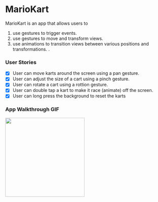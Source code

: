 # MarioKart
MarioKart is an app that allows users to 
1. use gestures to trigger events.
2. use gestures to move and transform views.
3. use animations to transition views between various positions and transformations.
.
### User Stories
- [x] User can move karts around the screen using a pan gesture.
- [x] User can adjust the size of a cart using a pinch gesture.
- [x] User can rotate a cart using a rottion gesture.
- [x] User can double tap a kart to make it race (animate) off the screen.
- [x] User can long press the background to reset the karts

### App Walkthrough GIF
<img src="http://g.recordit.co/VquikaqU45.gif" width=250><br>

